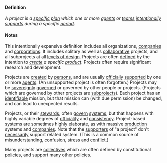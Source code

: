 #### Definition

*A project* is *a [specific](https://github.com/gcassel/Modular-Organization-Terminology/blob/master/terms/specific.md) [plan](https://github.com/gcassel/Modular-Organizing-Terminology/blob/master/terms/plan.md) which one or more [agents](https://github.com/gcassel/Modular-Organizing-Terminology/blob/master/terms/agent.md) or [teams](https://github.com/gcassel/Modular-Organizing-Terminology/blob/master/terms/team.md) [intentionally](https://github.com/gcassel/Modular-Organizing-Terminology/blob/master/terms/intend.md) [supports](https://github.com/gcassel/Modular-Organizing-Terminology/blob/master/terms/support.md) during a specific [period](https://github.com/gcassel/Modular-Organizing-Terminology/blob/master/terms/period.md)*.

#### Notes

This intentionally expansive definition includes all organizations, [companies](https://github.com/gcassel/Modular-Organizing-Terminology/blob/master/terms/company.md) and [corporations](https://github.com/gcassel/Modular-Organizing-Terminology/blob/master/terms/corporation.md). It includes solitary as well as [collaborative](https://github.com/gcassel/Modular-Organizing-Terminology/blob/master/terms/collaborate.md) projects, and all subprojects at all [levels of design](https://github.com/gcassel/Modular-Organizing-Terminology/blob/master/terms/level-of-design.md).
 Projects are often [defined](https://github.com/gcassel/Modular-Organizing-Terminology/blob/master/terms/define.md) by the intention to *[create](https://github.com/gcassel/Modular-Organizing-Terminology/blob/master/terms/create.md) a specific [product](https://github.com/gcassel/Modular-Organizing-Terminology/blob/master/terms/produce.md)*.  Projects often require significant research and development.  

Projects are [created](https://github.com/gcassel/Modular-Organizing-Terminology/blob/master/terms/create.md) by [persons](https://github.com/gcassel/Modular-Organizing-Terminology/blob/master/terms/person.md), and are usually [officially](https://github.com/gcassel/Modular-Organizing-Terminology/blob/master/terms/official.md) [supported](https://github.com/gcassel/Modular-Organizing-Terminology/blob/master/terms/support.md) by one or more [agents](https://github.com/gcassel/Modular-Organizing-Terminology/blob/master/terms/agent.md).  (An unsupported project is often forgotten.)  Projects may be [sovereignly](https://github.com/gcassel/Modular-Organization-Terminology/blob/master/terms/sovereign.md) [governed](https://github.com/gcassel/Modular-Organization-Terminology/blob/master/terms/govern.md) or governed by other people or projects.  (Projects which are governed by other projects are [subprojects](https://github.com/gcassel/Modular-Organization-Terminology/blob/master/terms/subproject.md)).  Each project has an [identifiable](https://github.com/gcassel/Modular-Organizing-Terminology/blob/master/terms/identify.md) mission, but that mission can (with due permission) be changed, and can lead to unexpected results.  

Projects, or their [stewards](https://github.com/gcassel/IOT/blob/master/terms/steward.md), often [govern](https://github.com/gcassel/Modular-Organizing-Terminology/blob/master/terms/govern.md) [systems](https://github.com/gcassel/Modular-Organizing-Terminology/blob/master/terms/system.md), but that happens with highly variable degrees of [officiality](https://github.com/gcassel/Modular-Organizing-Terminology/blob/master/terms/official.md) and [consistency](https://github.com/gcassel/Modular-Organizing-Terminology/blob/master/terms/consistent.md).  Project-based systems are sometimes highly elaborate, as with massive [production](https://github.com/gcassel/Modular-Organizing-Terminology/blob/master/terms/produce.md) systems and [companies](https://github.com/gcassel/Modular-Organizing-Terminology/blob/master/terms/company.md).  Note that the [supporters](https://github.com/gcassel/Modular-Organization-Terminology/blob/master/terms/support.md) of "a project" don't [necessarily](https://github.com/gcassel/Modular-Organizing-Terminology/blob/master/terms/require.md) support related system.  (This is a common source of misunderstanding, [confusion](https://github.com/gcassel/Modular-Organizing-Terminology/blob/master/terms/confuse.md), [stress](https://github.com/gcassel/Modular-Organizing-Terminology/blob/master/terms/stress.md) and [conflict](https://github.com/gcassel/Modular-Organizing-Terminology/blob/master/terms/conflict.md).)

Many projects are [collectives](https://github.com/gcassel/Modular-Organizing-Terminology/blob/master/terms/collective.md) which are often defined by constitutional [policies](https://github.com/gcassel/Modular-Organizing-Terminology/blob/master/terms/policy.md), and support many other policies.
